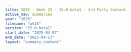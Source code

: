 ```yaml
---
title: 2025 - Week 15 - 15.0-beta1 - 3rd Party Content
active_nav: summaries
year: "2025"
filename: "wk15"
version: "15.0-beta1"
start_date: "2025-04-07"
end_date: "2025-04-13"
layout: "summary_content"
---
```

